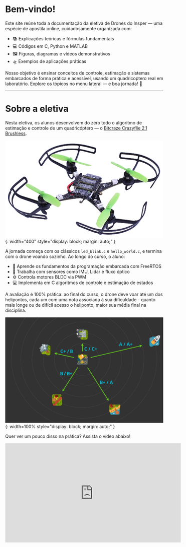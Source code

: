 # Bem-vindo!

Este site reúne toda a documentação da eletiva de Drones do Insper — uma espécie de apostila online, cuidadosamente organizada com:

- 📚 Explicações teóricas e fórmulas fundamentais
- 💻 Códigos em C, Python e MATLAB
- 🖼️ Figuras, diagramas e vídeos demonstrativos
- 🛸 Exemplos de aplicações práticas

Nosso objetivo é ensinar conceitos de controle, estimação e sistemas embarcados de forma prática e acessível, usando um quadricoptero real em laboratório. Explore os tópicos no menu lateral — e boa jornada! 🚀

---

# Sobre a eletiva

Nesta eletiva, os alunos desenvolvem do zero todo o algoritmo de estimação e controle de um quadricóptero — o [Bitcraze Crazyflie 2.1 Brushless](https://www.bitcraze.io/products/crazyflie-2-1-brushless/).

![Crazyflie](images/crazyflie.png){: width="400" style="display: block; margin: auto;" }

A jornada começa com os clássicos `led_blink.c` e `hello_world.c`, e termina com o drone voando sozinho. Ao longo do curso, o aluno:

- 🧠 Aprende os fundamentos da programação embarcada com FreeRTOS
- 📡 Trabalha com sensores como IMU, Lidar e fluxo óptico
- ⚙️ Controla motores BLDC via PWM
- 💻 Implementa em C algoritmos de controle e estimação de estados

A avaliação é 100% prática: ao final do curso, o drone deve voar até um dos helipontos, cada um com uma nota associada à sua dificuldade - quanto mais longe ou de difícil acesso o heliponto, maior sua média final na disciplina.

![Alvos](images/alvos.svg){: width=100% style="display: block; margin: auto;" }

Quer ver um pouco disso na prática? Assista o vídeo abaixo!

<div align="center">
  <iframe width="560" height="315" 
          src="https://www.youtube.com/embed/BWKetwaHiyc?si=Z6z0i3ECyBbCU5V8" 
          frameborder="0" 
          allowfullscreen>
  </iframe>
</div>
